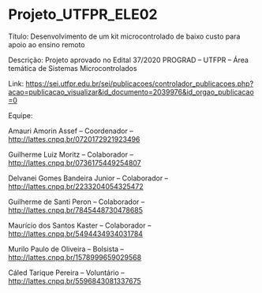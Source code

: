 # Projeto_UTFPR_ELE02

 Título: Desenvolvimento de um kit microcontrolado de baixo custo para apoio ao ensino remoto
 
 Descrição: Projeto aprovado no Edital 37/2020 PROGRAD – UTFPR – Área temática de Sistemas Microcontrolados
 
 Link: https://sei.utfpr.edu.br/sei/publicacoes/controlador_publicacoes.php?acao=publicacao_visualizar&id_documento=2039976&id_orgao_publicacao=0
  
 Equipe: 
 
 Amauri Amorin Assef – Coordenador – http://lattes.cnpq.br/0720172921923496
 
 Guilherme Luiz Moritz – Colaborador – http://lattes.cnpq.br/0736175449254807
 
 Delvanei Gomes Bandeira Junior – Colaborador – http://lattes.cnpq.br/2233204054325472
 
 Guilherme de Santi Peron – Colaborador –  http://lattes.cnpq.br/7845448730478685
 
 Maurício dos Santos Kaster – Colaborador – http://lattes.cnpq.br/5494434934031784
 
 Murilo Paulo de Oliveira – Bolsista – http://lattes.cnpq.br/1578999659029568
 
 Cáled Tarique Pereira – Voluntário – http://lattes.cnpq.br/5596843081337675
 
 
 
